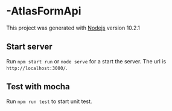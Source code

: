 # -AtlasFormApi

This project was generated with [Nodejs](https://github.com/nodejs/node) version 10.2.1

## Start server

Run `npm start run` or `node serve` for a start the server. The url is `http://localhost:3000/`.

## Test with mocha

Run `npm run test` to start unit test.
